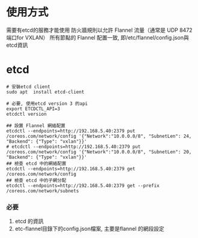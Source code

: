 # 使用方式
需要有etcd的服務才能使用
防火牆規則以允許 Flannel 流量（通常是 UDP 8472 端口for VXLAN）
所有節點的 Flannel 配置一致, 即/etc/flannel/config.json與etcd資訊

# etcd
```
# 安裝etcd client
sudo apt  install etcd-client

# 必要, 使用etcd version 3 的api
export ETCDCTL_API=3
etcdctl version

## 設置 Flannel 網絡配置
etcdctl --endpoints=http://192.168.5.40:2379 put /coreos.com/network/config '{"Network":"10.0.0.0/8", "SubnetLen": 24, "Backend": {"Type": "vxlan"}}'
# etcdctl --endpoints=http://192.168.5.40:2379 put /coreos.com/network/config '{"Network":"10.0.0.0/8", "SubnetLen": 20, "Backend": {"Type": "vxlan"}}'
## 檢查 etcd 中的網絡配置
etcdctl --endpoints=http://192.168.5.40:2379 get /coreos.com/network/config
## 檢查 etcd 中的子網分配
etcdctl --endpoints=http://192.168.5.40:2379 get --prefix /coreos.com/network/subnets
```


### 必要
1. etcd 的資訊
2. etc-flannel目錄下的config.json檔案, 主要是flannel 的網段設定

